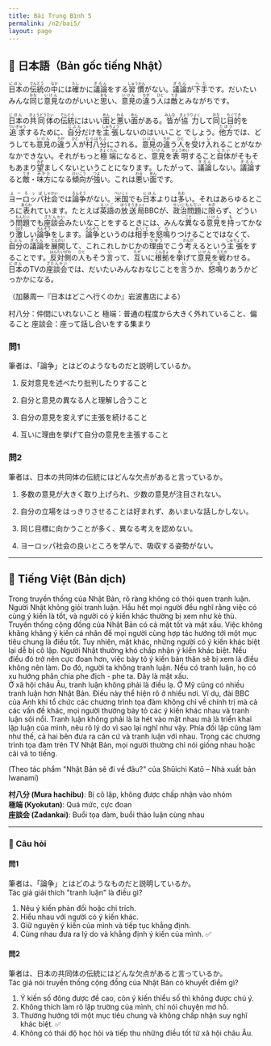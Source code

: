 ```yaml
---
title: Bài Trung Bình 5
permalink: /n2/bai5/
layout: page
---
```


## 📖 日本語（Bản gốc tiếng Nhật）

<ruby>日本<rt>にほん</rt></ruby>の<ruby>伝統<rt>でんとう</rt></ruby>の<ruby>中<rt>なか</rt></ruby>には<ruby>確<rt>たし</rt></ruby>かに<ruby>議論<rt>ぎろん</rt></ruby>をする<ruby>習慣<rt>しゅうかん</rt></ruby>がない。<ruby>議論<rt>ぎろん</rt></ruby>が<ruby>下手<rt>へた</rt></ruby>です。だいたいみんな<ruby>同<rt>おな</rt></ruby>じ<ruby>意見<rt>いけん</rt></ruby>なのがいいと<ruby>思<rt>おも</rt></ruby>い、<ruby>意見<rt>いけん</rt></ruby>の<ruby>違<rt>ちが</rt></ruby>う<ruby>人<rt>ひと</rt></ruby>は<ruby>敵<rt>てき</rt></ruby>とみながちです。

<ruby>日本<rt>にほん</rt></ruby>の<ruby>共同体<rt>きょうどうたい</rt></ruby>の<ruby>伝統<rt>でんとう</rt></ruby>にはいい<ruby>面<rt>めん</rt></ruby>と<ruby>悪<rt>わる</rt></ruby>い<ruby>面<rt>めん</rt></ruby>がある。<ruby>皆<rt>みんな</rt></ruby>が<ruby>協力<rt>きょうりょく</rt></ruby>して<ruby>同<rt>おな</rt></ruby>じ<ruby>目的<rt>もくてき</rt></ruby>を<ruby>追求<rt>ついきゅう</rt></ruby>するために、<ruby>自分<rt>じぶん</rt></ruby>だけを<ruby>主張<rt>しゅちょう</rt></ruby>しないのはいいこと でしょう。<ruby>他方<rt>たほう</rt></ruby>では、どうしても<ruby>意見<rt>いけん</rt></ruby>の<ruby>違<rt>ちが</rt></ruby>う<ruby>人<rt>ひと</rt></ruby>が<ruby>村八分<rt>むらはちぶ</rt></ruby>にされる。<ruby>意見<rt>いけん</rt></ruby>の<ruby>違<rt>ちが</rt></ruby>う<ruby>人<rt>ひと</rt></ruby>を<ruby>受<rt>う</rt></ruby>け<ruby>入<rt>い</rt></ruby>れることがなかなかできない。それがもっと<ruby>極端<rt>きょくたん</rt></ruby>になると、<ruby>意見<rt>いけん</rt></ruby>を<ruby>表明<rt>ひょうめい</rt></ruby>すること<ruby>自体<rt>じたい</rt></ruby>がそもそもあまり<ruby>望<rt>のぞ</rt></ruby>ましくないということになります。したがって、<ruby>議論<rt>ぎろん</rt></ruby>しない。<ruby>議論<rt>ぎろん</rt></ruby>すると<ruby>敵<rt>てき</rt></ruby>・<ruby>味方<rt>みかた</rt></ruby>になる<ruby>傾向<rt>けいこう</rt></ruby>が<ruby>強<rt>つよ</rt></ruby>い。これは<ruby>悪<rt>わる</rt></ruby>い<ruby>面<rt>めん</rt></ruby>です。

<ruby>ヨーロッパ<rt>よーろっぱ</rt></ruby><ruby>社会<rt>しゃかい</rt></ruby>では<ruby>論争<rt>ろんそう</rt></ruby>がない。<ruby>米国<rt>べいこく</rt></ruby>でも<ruby>日本<rt>にほん</rt></ruby>よりは<ruby>多<rt>おお</rt></ruby>い。それはあらゆるところに<ruby>表<rt>あらわ</rt></ruby>れています。たとえば<ruby>英語<rt>えいご</rt></ruby>の<ruby>放送局<rt>ほうそうきょく</rt></ruby>BBCが、<ruby>政治問題<rt>せいじもんだい</rt></ruby>に<ruby>限<rt>かぎ</rt></ruby>らず、どういう<ruby>問題<rt>もんだい</rt></ruby>でも<ruby>座談会<rt>ざだんかい</rt></ruby>みたいなことをするときには、みんな<ruby>異<rt>こと</rt></ruby>なる<ruby>意見<rt>いけん</rt></ruby>を<ruby>持<rt>も</rt></ruby>ってかなり<ruby>激<rt>はげ</rt></ruby>しい<ruby>論争<rt>ろんそう</rt></ruby>をします。<ruby>論争<rt>ろんそう</rt></ruby>というのは<ruby>相手<rt>あいて</rt></ruby>を<ruby>怒鳴<rt>どな</rt></ruby>りつけることではなくて、<ruby>自分<rt>じぶん</rt></ruby>の<ruby>議論<rt>ぎろん</rt></ruby>を<ruby>展開<rt>てんかい</rt></ruby>して、これこれしかじかの<ruby>理由<rt>りゆう</rt></ruby>でこう<ruby>考<rt>かんが</rt></ruby>えるという<ruby>主張<rt>しゅちょう</rt></ruby>をすることです。<ruby>反対側<rt>はんたいがわ</rt></ruby>の<ruby>人<rt>ひと</rt></ruby>もそう<ruby>言<rt>い</rt></ruby>って、<ruby>互<rt>たが</rt></ruby>いに<ruby>根拠<rt>こんきょ</rt></ruby>を<ruby>挙<rt>あ</rt></ruby>げて<ruby>意見<rt>いけん</rt></ruby>を<ruby>戦<rt>たたか</rt></ruby>わせる。<ruby>日本<rt>にほん</rt></ruby>のTVの<ruby>座談会<rt>ざだんかい</rt></ruby>では、だいたいみんなおなじことを<ruby>言<rt>い</rt></ruby>うか、<ruby>怒鳴<rt>どな</rt></ruby>りあうかどっかかになる。


（加藤周一『日本はどこへ行くのか』岩波書店による）


村八分：仲間にいれないこと
極端：普通の程度から大きく外れていること、偏ること
座談会：座って話し合いをする集まり



### 問1  
筆者は、「論争」とはどのようなものだと説明しているか。

1. 反対意見を述べたり批判したりすること

2. 自分と意見の異なる人と理解し合うこと

3. 自分の意見を変えずに主張を続けること

4. 互いに理由を挙げて自分の意見を主張すること 

### 問2
筆者は、日本の共同体の伝統にはどんな欠点があると言っているか。

1. 多数の意見が大きく取り上げられ、少数の意見が注目されない。

2. 自分の立場をはっきりさせることは好まれず、あいまいな話しかしない。

3. 同じ目標に向かうことが多く、異なる考えを認めない。

4. ヨーロッパ社会の良いところを学んで、吸収する姿勢がない。

---

## 📘 Tiếng Việt (Bản dịch)

Trong truyền thống của Nhật Bản, rõ ràng không có thói quen tranh luận. Người Nhật không giỏi tranh luận. Hầu hết mọi người đều nghĩ rằng việc có cùng ý kiến là tốt, và người có ý kiến khác thường bị xem như kẻ thù.  
Truyền thống cộng đồng của Nhật Bản có cả mặt tốt và mặt xấu. Việc không khăng khăng ý kiến cá nhân để mọi người cùng hợp tác hướng tới một mục tiêu chung là điều tốt. Tuy nhiên, mặt khác, những người có ý kiến khác biệt lại dễ bị cô lập. Người Nhật thường khó chấp nhận ý kiến khác biệt. Nếu điều đó trở nên cực đoan hơn, việc bày tỏ ý kiến bản thân sẽ bị xem là điều không nên làm. Do đó, người ta không tranh luận. Nếu có tranh luận, họ có xu hướng phân chia phe địch - phe ta. Đây là mặt xấu.  
Ở xã hội châu Âu, tranh luận không phải là điều lạ. Ở Mỹ cũng có nhiều tranh luận hơn Nhật Bản. Điều này thể hiện rõ ở nhiều nơi. Ví dụ, đài BBC của Anh khi tổ chức các chương trình tọa đàm không chỉ về chính trị mà cả các vấn đề khác, mọi người thường bày tỏ các ý kiến khác nhau và tranh luận sôi nổi. Tranh luận không phải là la hét vào mặt nhau mà là triển khai lập luận của mình, nêu rõ lý do vì sao lại nghĩ như vậy. Phía đối lập cũng làm như thế, cả hai bên đưa ra căn cứ và tranh luận với nhau. Trong các chương trình tọa đàm trên TV Nhật Bản, mọi người thường chỉ nói giống nhau hoặc cãi vã to tiếng.

(Theo tác phẩm "Nhật Bản sẽ đi về đâu?" của Shūichi Katō – Nhà xuất bản Iwanami)

**村八分 (Mura hachibu)**: Bị cô lập, không được chấp nhận vào nhóm  
**極端 (Kyokutan)**: Quá mức, cực đoan  
**座談会 (Zadankai)**: Buổi tọa đàm, buổi thảo luận cùng nhau

---

### 📝 Câu hỏi

#### 問1  
筆者は、「論争」とはどのようなものだと説明しているか。  
Tác giả giải thích "tranh luận" là điều gì?

1. Nêu ý kiến phản đối hoặc chỉ trích.  
2. Hiểu nhau với người có ý kiến khác.  
3. Giữ nguyên ý kiến của mình và tiếp tục khẳng định.  
4. Cùng nhau đưa ra lý do và khẳng định ý kiến của mình. ✅

#### 問2  
筆者は、日本の共同体の伝統にはどんな欠点があると言っているか。  
Tác giả nói truyền thống cộng đồng của Nhật Bản có khuyết điểm gì?

1. Ý kiến số đông được đề cao, còn ý kiến thiểu số thì không được chú ý.  
2. Không thích làm rõ lập trường của mình, chỉ nói chuyện mơ hồ.  
3. Thường hướng tới một mục tiêu chung và không chấp nhận suy nghĩ khác biệt. ✅  
4. Không có thái độ học hỏi và tiếp thu những điều tốt từ xã hội châu Âu.